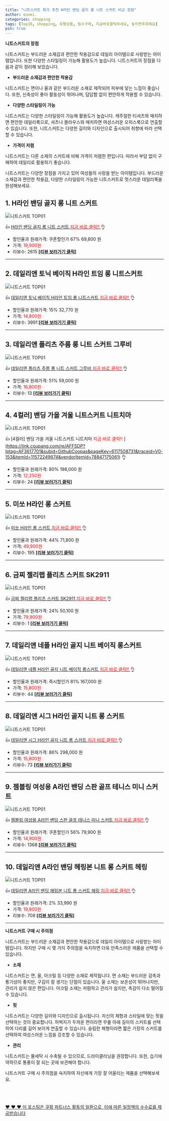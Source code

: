 ```yaml
---
title: "니트스커트 특가 추천 H라인 밴딩 골지 롱 니트 스커트 비교 장점"
author: eunmi.
categories: shopping
tags: [Top10, shopping, 유행상품, 필수구매, 지금바로클릭하세요, 놓치면후회해요]
pin: true
---
```

**니트스커트의 장점**

니트스커트는 부드러운 소재감과 편안한 착용감으로 데일리 아이템으로 사랑받는 아이템입니다. 또한 다양한 스타일링이 가능해 활용도가 높습니다. 니트스커트의 장점을 다음과 같이 정리해 보았습니다.

* **부드러운 소재감과 편안한 착용감**

니트스커트는 면이나 울과 같은 부드러운 소재로 제작되어 피부에 닿는 느낌이 좋습니다. 또한, 신축성이 좋아 활동성이 뛰어나며, 답답함 없이 편안하게 착용할 수 있습니다.

* **다양한 스타일링이 가능**

니트스커트는 다양한 스타일링이 가능해 활용도가 높습니다. 캐주얼한 티셔츠와 매치하면 편안한 데일리룩으로, 셔츠나 블라우스와 매치하면 여성스러운 오피스룩으로 연출할 수 있습니다. 또한, 니트스커트는 다양한 길이와 디자인으로 출시되어 취향에 따라 선택할 수 있습니다.

* **가격이 저렴**

니트스커트는 다른 소재의 스커트에 비해 가격이 저렴한 편입니다. 따라서 부담 없이 구매하여 데일리로 활용하기 좋습니다.

니트스커트는 다양한 장점을 가지고 있어 여성들의 사랑을 받는 아이템입니다. 부드러운 소재감과 편안한 착용감, 다양한 스타일링이 가능한 니트스커트로 멋스러운 데일리룩을 완성해보세요.

   

## 1. H라인 밴딩 골지 롱 니트 스커트

![니트스커트 TOP01](https://thumbnail7.coupangcdn.com/thumbnails/remote/230x230ex/image/vendor_inventory/d76a/d14ddab6fbdbc766be45ab3aa23564d0e28e4369c3b10abafcd92bb2a4c8.jpg)


👍 [H라인 밴딩 골지 롱 니트 스커트 <font color=red> 지금 바로 클릭!! </font> ](https://link.coupang.com/re/AFFSDP?lptag=AF3617701&subid=GithubCoopas&pageKey=7662992599&traceid=V0-153&itemId=20420307361&vendorItemId=87500438168) 👌 


- 할인율과 원래가격: 쿠폰할인가 67%  69,800   원
- 가격: <span style='color:red'>19,900원</span>
- 리뷰수: 2615  [**[리뷰 보러가기 클릭]**](https://link.coupang.com/re/AFFSDP?lptag=AF3617701&subid=GithubCoopas&pageKey=7662992599&traceid=V0-153&itemId=20420307361&vendorItemId=87500438168)

---


   

## 2. 데일리앤 토닉 베이직 H라인 트임 롱 니트스커트

![니트스커트 TOP01](https://thumbnail6.coupangcdn.com/thumbnails/remote/230x230ex/image/vendor_inventory/6673/2834d4dafe94b0a9130833e71ff8107afd2699ae47cabaad5f99b1b17969.jpg)


👍 [데일리앤 토닉 베이직 H라인 트임 롱 니트스커트 <font color=red> 지금 바로 클릭!! </font> ](https://link.coupang.com/re/AFFSDP?lptag=AF3617701&subid=GithubCoopas&pageKey=6109074930&traceid=V0-153&itemId=11501921608&vendorItemId=78777128606) 👌 


- 할인율과 원래가격: 15%  32,770   원
- 가격: <span style='color:red'>14,800원</span>
- 리뷰수: 3991  [**[리뷰 보러가기 클릭]**](https://link.coupang.com/re/AFFSDP?lptag=AF3617701&subid=GithubCoopas&pageKey=6109074930&traceid=V0-153&itemId=11501921608&vendorItemId=78777128606)

---


   

## 3. 데일리앤 플리츠 주름 롱 니트 스커트 그루비

![니트스커트 TOP01](https://thumbnail7.coupangcdn.com/thumbnails/remote/230x230ex/image/vendor_inventory/e3f0/bae3a692fece64d228def75b4367124d962480bb466e041ad64e1bbeea35.jpg)


👍 [데일리앤 플리츠 주름 롱 니트 스커트 그루비 <font color=red> 지금 바로 클릭!! </font> ](https://link.coupang.com/re/AFFSDP?lptag=AF3617701&subid=GithubCoopas&pageKey=6232734758&traceid=V0-153&itemId=12535072775&vendorItemId=79803498566) 👌 


- 할인율과 원래가격: 51%  59,000   원
- 가격: <span style='color:red'>16,800원</span>
- 리뷰수: 13  [**[리뷰 보러가기 클릭]**](https://link.coupang.com/re/AFFSDP?lptag=AF3617701&subid=GithubCoopas&pageKey=6232734758&traceid=V0-153&itemId=12535072775&vendorItemId=79803498566)

---


   

## 4. 4컬러] 밴딩 가을 겨울 니트스커트 니트치마

![니트스커트 TOP01](https://thumbnail6.coupangcdn.com/thumbnails/remote/230x230ex/image/vendor_inventory/e549/281524ae8cf0476c12ad2867afac64fe9cd4b88dd7dfad1babcba24b2361.jpg)


👍 [4컬러] 밴딩 가을 겨울 니트스커트 니트치마 <font color=red> 지금 바로 클릭!! </font> ](https://link.coupang.com/re/AFFSDP?lptag=AF3617701&subid=GithubCoopas&pageKey=6117508731&traceid=V0-153&itemId=11572249674&vendorItemId=78847175061) 👌 


- 할인율과 원래가격: 80%  198,000   원
- 가격: <span style='color:red'>12,250원</span>
- 리뷰수: 24  [**[리뷰 보러가기 클릭]**](https://link.coupang.com/re/AFFSDP?lptag=AF3617701&subid=GithubCoopas&pageKey=6117508731&traceid=V0-153&itemId=11572249674&vendorItemId=78847175061)

---


   

## 5. 미쏘 H라인 롱 스커트

![니트스커트 TOP01](https://thumbnail8.coupangcdn.com/thumbnails/remote/230x230ex/image/rs_quotation_api/huo9jmfd/b8fb619dd4c44a73b8001d8878b60f86.jpg)


👍 [미쏘 H라인 롱 스커트 <font color=red> 지금 바로 클릭!! </font> ](https://link.coupang.com/re/AFFSDP?lptag=AF3617701&subid=GithubCoopas&pageKey=7515376016&traceid=V0-153&itemId=19700698384&vendorItemId=86805430785) 👌 


- 할인율과 원래가격: 44%  71,800   원
- 가격: <span style='color:red'>49,900원</span>
- 리뷰수: 195  [**[리뷰 보러가기 클릭]**](https://link.coupang.com/re/AFFSDP?lptag=AF3617701&subid=GithubCoopas&pageKey=7515376016&traceid=V0-153&itemId=19700698384&vendorItemId=86805430785)

---


   

## 6. 금찌 젤리랩 플리츠 스커트 SK2911

![니트스커트 TOP01](https://thumbnail7.coupangcdn.com/thumbnails/remote/230x230ex/image/vendor_inventory/fd87/2c75a2bdfb566a8ac673c8840cc6a392a4c2045a24a85a9c3fe5060facb3.jpg)


👍 [금찌 젤리랩 플리츠 스커트 SK2911 <font color=red> 지금 바로 클릭!! </font> ](https://link.coupang.com/re/AFFSDP?lptag=AF3617701&subid=GithubCoopas&pageKey=7182905687&traceid=V0-153&itemId=18119485179&vendorItemId=85270690028) 👌 


- 할인율과 원래가격: 24%  50,100   원
- 가격: <span style='color:red'>79,900원</span>
- 리뷰수: 1  [**[리뷰 보러가기 클릭]**](https://link.coupang.com/re/AFFSDP?lptag=AF3617701&subid=GithubCoopas&pageKey=7182905687&traceid=V0-153&itemId=18119485179&vendorItemId=85270690028)

---


   

## 7. 데일리앤 네플 H라인 골지 니트 베이직 롱스커트

![니트스커트 TOP01](https://thumbnail6.coupangcdn.com/thumbnails/remote/230x230ex/image/vendor_inventory/798b/caa8024c4ba6dc4c3b823e18366cb006692e1b357c57f7d2f202a67d613a.jpg)


👍 [데일리앤 네플 H라인 골지 니트 베이직 롱스커트 <font color=red> 지금 바로 클릭!! </font> ](https://link.coupang.com/re/AFFSDP?lptag=AF3617701&subid=GithubCoopas&pageKey=4624967357&traceid=V0-153&itemId=5736961651&vendorItemId=73035658576) 👌 


- 할인율과 원래가격: 즉시할인가 81%  167,000   원
- 가격: <span style='color:red'>15,800원</span>
- 리뷰수: 44  [**[리뷰 보러가기 클릭]**](https://link.coupang.com/re/AFFSDP?lptag=AF3617701&subid=GithubCoopas&pageKey=4624967357&traceid=V0-153&itemId=5736961651&vendorItemId=73035658576)

---


   

## 8. 데일리앤 시그 H라인 골지 니트 롱 스커트

![니트스커트 TOP01](https://thumbnail10.coupangcdn.com/thumbnails/remote/230x230ex/image/vendor_inventory/8de0/7b0d5452587ebc2502be1893906982246234e59f52e8558e0f3655b6c8b2.jpg)


👍 [데일리앤 시그 H라인 골지 니트 롱 스커트 <font color=red> 지금 바로 클릭!! </font> ](https://link.coupang.com/re/AFFSDP?lptag=AF3617701&subid=GithubCoopas&pageKey=6889871152&traceid=V0-153&itemId=16538023552&vendorItemId=83724775434) 👌 


- 할인율과 원래가격: 86%  298,000   원
- 가격: <span style='color:red'>15,800원</span>
- 리뷰수: 73  [**[리뷰 보러가기 클릭]**](https://link.coupang.com/re/AFFSDP?lptag=AF3617701&subid=GithubCoopas&pageKey=6889871152&traceid=V0-153&itemId=16538023552&vendorItemId=83724775434)

---


   

## 9. 젬블링 여성용 A라인 밴딩 스판 골프 테니스 미니 스커트

![니트스커트 TOP01](https://thumbnail7.coupangcdn.com/thumbnails/remote/230x230ex/image/retail/images/2023/04/28/10/6/8551db6d-a746-4d9e-800f-c2ffad71842e.jpg)


👍 [젬블링 여성용 A라인 밴딩 스판 골프 테니스 미니 스커트 <font color=red> 지금 바로 클릭!! </font> ](https://link.coupang.com/re/AFFSDP?lptag=AF3617701&subid=GithubCoopas&pageKey=7299595641&traceid=V0-153&itemId=18676454856&vendorItemId=85810722661) 👌 


- 할인율과 원래가격: 쿠폰할인가 56%  79,900   원
- 가격: <span style='color:red'>14,900원</span>
- 리뷰수: 1368  [**[리뷰 보러가기 클릭]**](https://link.coupang.com/re/AFFSDP?lptag=AF3617701&subid=GithubCoopas&pageKey=7299595641&traceid=V0-153&itemId=18676454856&vendorItemId=85810722661)

---


   

## 10. 데일리앤 A라인 밴딩 헤링본 니트 롱 스커트 헤링

![니트스커트 TOP01](https://thumbnail6.coupangcdn.com/thumbnails/remote/230x230ex/image/vendor_inventory/417e/38357dd486f8e6299ccc924d7036cfb9360feb55c70603bd9bb459a031ad.jpg)


👍 [데일리앤 A라인 밴딩 헤링본 니트 롱 스커트 헤링 <font color=red> 지금 바로 클릭!! </font> ](https://link.coupang.com/re/AFFSDP?lptag=AF3617701&subid=GithubCoopas&pageKey=6785055368&traceid=V0-153&itemId=15968907051&vendorItemId=83175052285) 👌 


- 할인율과 원래가격: 2%  33,990   원
- 가격: <span style='color:red'>19,800원</span>
- 리뷰수: 708  [**[리뷰 보러가기 클릭]**](https://link.coupang.com/re/AFFSDP?lptag=AF3617701&subid=GithubCoopas&pageKey=6785055368&traceid=V0-153&itemId=15968907051&vendorItemId=83175052285)

---
**니트스커트 구매 시 주의점**

니트스커트는 부드러운 소재감과 편안한 착용감으로 데일리 아이템으로 사랑받는 아이템입니다. 하지만 구매 시 몇 가지 주의점을 숙지하면 더욱 만족스러운 제품을 선택할 수 있습니다.

* **소재**

니트스커트는 면, 울, 아크릴 등 다양한 소재로 제작됩니다. 면 소재는 부드러운 감촉과 통기성이 좋지만, 구김이 잘 생기는 단점이 있습니다. 울 소재는 보온성이 뛰어나지만, 관리가 쉽지 않은 편입니다. 아크릴 소재는 저렴하고 관리가 쉽지만, 촉감이 다소 떨어질 수 있습니다.

* **핏**

니트스커트는 다양한 길이와 디자인으로 출시됩니다. 자신의 체형과 스타일에 맞는 핏을 선택하는 것이 중요합니다. 허벅지가 두꺼운 편이라면 무릎 아래 길이의 스커트를 선택하여 다리를 길어 보이게 연출할 수 있습니다. 슬림한 체형이라면 짧은 기장의 스커트를 선택하여 여성스러운 느낌을 강조할 수 있습니다.

* **관리**

니트스커트는 물세탁 시 수축될 수 있으므로, 드라이클리닝을 권장합니다. 또한, 습기에 약하므로 통풍이 잘 되는 곳에 보관해야 합니다.

니트스커트 구매 시 주의점을 숙지하여 자신에게 가장 잘 어울리는 제품을 선택해보세요.<br><br><br><br><br> [ ❤ ❤ ❤ 이 포스팅은 쿠팡 파트너스 활동의 일환으로, 이에 따른 일정액의 수수료를 제공받습니다](https://link.coupang.com/a/bcEFyh)